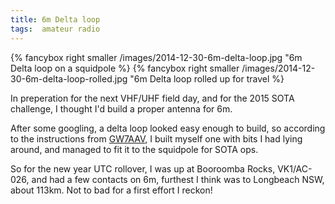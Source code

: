 ```yaml
---
title: 6m Delta loop
tags:  amateur radio
---
```


{% fancybox right smaller /images/2014-12-30-6m-delta-loop.jpg "6m Delta loop on a squidpole %}
{% fancybox right smaller /images/2014-12-30-6m-delta-loop-rolled.jpg "6m Delta loop rolled up for travel %}

In preperation for the next VHF/UHF field day, and for the 2015 SOTA challenge, I thought I'd build a proper antenna for 6m.

After some googling, a delta loop looked easy enough to build, so according to the instructions from [GW7AAV](http://www.gw7aav.com/main-index/antenna-index/antenna-design/6m-delta), I built myself one with bits I had lying around, and managed to fit it to the squidpole for SOTA ops.

So for the new year UTC rollover, I was up at Booroomba Rocks, VK1/AC-026, and had a few contacts on 6m, furthest I think was to Longbeach NSW, about 113km. Not to bad for a first effort I reckon!

